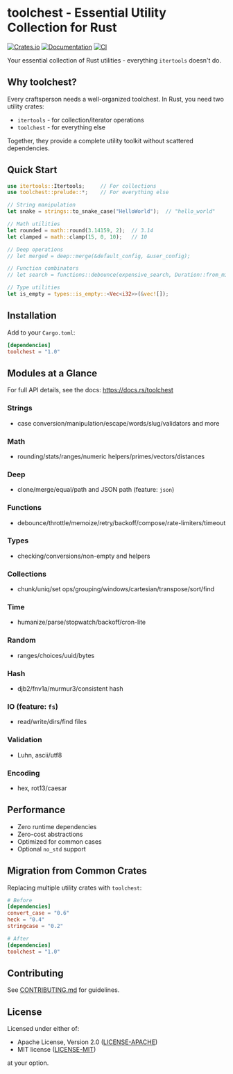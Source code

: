 # toolchest - Essential Utility Collection for Rust

[![Crates.io](https://img.shields.io/crates/v/toolchest.svg)](https://crates.io/crates/toolchest)
[![Documentation](https://docs.rs/toolchest/badge.svg)](https://docs.rs/toolchest)
[![CI](https://github.com/danjloveless/toolchest/workflows/CI/badge.svg)](https://github.com/danjloveless/toolchest/actions)

Your essential collection of Rust utilities - everything `itertools` doesn't do.

## Why toolchest?

Every craftsperson needs a well-organized toolchest. In Rust, you need two utility crates:
- `itertools` - for collection/iterator operations
- `toolchest` - for everything else

Together, they provide a complete utility toolkit without scattered dependencies.

## Quick Start

```rust
use itertools::Itertools;     // For collections
use toolchest::prelude::*;    // For everything else

// String manipulation
let snake = strings::to_snake_case("HelloWorld");  // "hello_world"

// Math utilities
let rounded = math::round(3.14159, 2);  // 3.14
let clamped = math::clamp(15, 0, 10);   // 10

// Deep operations
// let merged = deep::merge(&default_config, &user_config);

// Function combinators
// let search = functions::debounce(expensive_search, Duration::from_millis(300));

// Type utilities
let is_empty = types::is_empty::<Vec<i32>>(&vec![]);
```

## Installation

Add to your `Cargo.toml`:

```toml
[dependencies]
toolchest = "1.0"
```

## Modules at a Glance

For full API details, see the docs: https://docs.rs/toolchest

### Strings
- case conversion/manipulation/escape/words/slug/validators and more

### Math
- rounding/stats/ranges/numeric helpers/primes/vectors/distances

### Deep
- clone/merge/equal/path and JSON path (feature: `json`)

### Functions
- debounce/throttle/memoize/retry/backoff/compose/rate-limiters/timeout

### Types
- checking/conversions/non-empty and helpers

### Collections
- chunk/uniq/set ops/grouping/windows/cartesian/transpose/sort/find

### Time
- humanize/parse/stopwatch/backoff/cron-lite

### Random
- ranges/choices/uuid/bytes

### Hash
- djb2/fnv1a/murmur3/consistent hash

### IO (feature: `fs`)
- read/write/dirs/find files

### Validation
- Luhn, ascii/utf8

### Encoding
- hex, rot13/caesar


## Performance

- Zero runtime dependencies
- Zero-cost abstractions
- Optimized for common cases
- Optional `no_std` support

## Migration from Common Crates

Replacing multiple utility crates with `toolchest`:

```toml
# Before
[dependencies]
convert_case = "0.6"
heck = "0.4"
stringcase = "0.2"

# After
[dependencies]
toolchest = "1.0"
```

## Contributing

See [CONTRIBUTING.md](CONTRIBUTING.md) for guidelines.

## License

Licensed under either of:
- Apache License, Version 2.0 ([LICENSE-APACHE](LICENSE-APACHE))
- MIT license ([LICENSE-MIT](LICENSE-MIT))

at your option.
